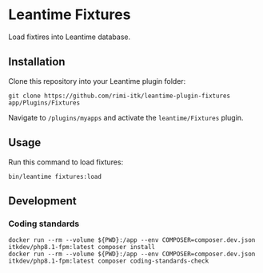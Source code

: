 # Leantime Fixtures

Load fixtires into Leantime database.

## Installation

Clone this repository into your Leantime plugin folder:

``` shell
git clone https://github.com/rimi-itk/leantime-plugin-fixtures app/Plugins/Fixtures
```

Navigate to `/plugins/myapps` and activate the `leantime/Fixtures` plugin.

## Usage

Run this command to load fixtures:

``` shell
bin/leantime fixtures:load
```

## Development

### Coding standards

``` shell
docker run --rm --volume ${PWD}:/app --env COMPOSER=composer.dev.json itkdev/php8.1-fpm:latest composer install
docker run --rm --volume ${PWD}:/app --env COMPOSER=composer.dev.json itkdev/php8.1-fpm:latest composer coding-standards-check
```
